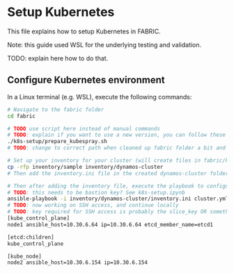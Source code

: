 # Setup Kubernetes
This file explains how to setup Kubernetes in FABRIC.

Note: this guide used WSL for the underlying testing and validation.

TODO: explain here how to do that.


## Configure Kubernetes environment
In a Linux terminal (e.g. WSL), execute the following commands:
```sh
# Navigate to the fabric folder
cd fabric

# TODO use script here instead of manual commands
# TODO: explain if you want to use a new version, you can follow these steps again, but keep in mind that the local changes might get lost, so make a copy of those before doing this script.
./k8s-setup/prepare_kubespray.sh
# TODO: change to correct path when cleaned up fabric folder a bit and test again.

# Set up your inventory for your cluster (will create files in fabric/kubespray/inventory/x)
cp -rfp inventory/sample inventory/dynamos-cluster
# Then add the inventory.ini file in the created dynamos-cluster folder. The k8s_setup.ipynb notebook gets the necessary information

# Then after adding the inventory file, execute the playbook to configure the cluster
# TODO: this needs to be bastion key? See k8s-setup.ipynb
ansible-playbook -i inventory/dynamos-cluster/inventory.ini cluster.yml -b -v --private-key=~/.ssh/private_key
# TODO: now working on SSH access, and continue locally
# TODO: key required for SSH access is probably the slice_key OR something else from /fabric_config, such as fabric_bastion_key, test that!
[kube_control_plane]
node1 ansible_host=10.30.6.64 ip=10.30.6.64 etcd_member_name=etcd1

[etcd:children]
kube_control_plane

[kube_node]
node2 ansible_host=10.30.6.154 ip=10.30.6.154
```
